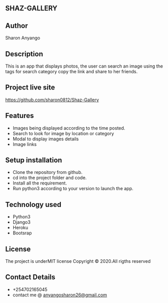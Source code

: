 ## SHAZ-GALLERY

## Author
Sharon Anyango

## Description
This is an app that displays photos, the user can search an image using the tags for search category copy the link and share to her friends.

## Project live site
https://github.com/sharon0812/Shaz-Gallery

## Features
* Images being displayed according to the time posted.
* Search to look for image by location or category
* Modal to display images details
* Image links


## Setup installation
* Clone the repository from github.
* cd into the project folder and code.
* Install all the requirement.
* Run python3 according to your version to launch the app.

## Technology used
* Python3
* Django3
* Heroku
* Bootsrap


## License
The project is underMIT license Copyright © 2020.All rigths reserved

## Contact Details
* +254702165045
* contact me @ anyangosharon26@gmail.com
